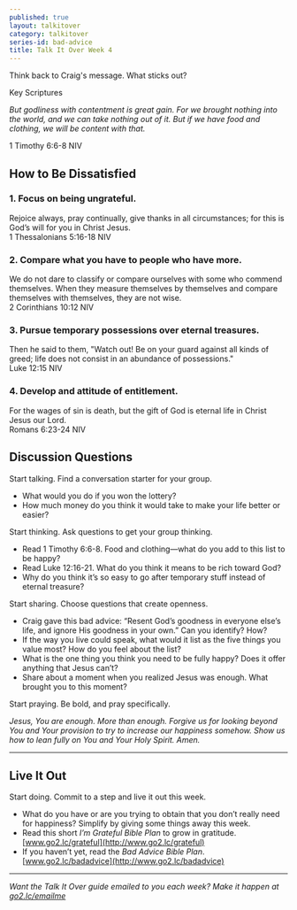 ```yaml
---
published: true
layout: talkitover
category: talkitover
series-id: bad-advice
title: Talk It Over Week 4
---
```


<p class="lead">Think back to Craig's message. What sticks out?</p> 

Key Scriptures

_But godliness with contentment is great gain. For we brought nothing into the world, and we can take nothing out of it. But if we have food and clothing, we will be content with that._ 

1 Timothy 6:6-8 NIV

## How to Be Dissatisfied

### 1. Focus on being ungrateful.
Rejoice always, pray continually, give thanks in all circumstances; for this is God’s will for you in Christ Jesus.  
1 Thessalonians 5:16-18 NIV

### 2. Compare what you have to people who have more.
We do not dare to classify or compare ourselves with some who commend themselves. When they measure themselves by themselves and compare themselves with themselves, they are not wise.  
2 Corinthians 10:12 NIV

### 3. Pursue temporary possessions over eternal treasures.
Then he said to them, "Watch out! Be on your guard against all kinds of greed; life does not consist in an abundance of possessions."  
Luke 12:15 NIV

### 4. Develop and attitude of entitlement.
For the wages of sin is death, but the gift of God is eternal life in Christ Jesus our Lord.  
Romans 6:23-24 NIV

## Discussion Questions
<p class="lead">Start talking. Find a conversation starter for your group.</p> 

*	What would you do if you won the lottery?
*	How much money do you think it would take to make your life better or easier?

<p class="lead">Start thinking. Ask questions to get your group thinking.</p> 

*	Read 1 Timothy 6:6-8. Food and clothing—what do you add to this list to be happy? 
*	Read Luke 12:16-21. What do you think it means to be rich toward God?
* Why do you think it’s so easy to go after temporary stuff instead of eternal treasure?
 
<p class="lead">Start sharing. Choose questions that create openness.</p> 

*	Craig gave this bad advice: “Resent God’s goodness in everyone else’s life, and ignore His goodness in your own.” Can you identify? How?
*	If the way you live could speak, what would it list as the five things you value most? How do you feel about the list?
*	What is the one thing you think you need to be fully happy? Does it offer anything that Jesus can’t?
* Share about a moment when you realized Jesus was enough. What brought you to this moment?

<p class="lead">Start praying. Be bold, and pray specifically.</p> 

_Jesus, You are enough. More than enough. Forgive us for looking beyond You and Your provision to try to increase our happiness somehow. Show us how to lean fully on You and Your Holy Spirit. Amen._

* * *

## Live It Out
<p class="lead">Start doing. Commit to a step and live it out this week.</p>

*	What do you have or are you trying to obtain that you don’t really need for happiness? Simplify by giving some things away this week.
* Read this short _I’m Grateful Bible Plan_ to grow in gratitude. [www.go2.lc/grateful](http://www.go2.lc/grateful)
* If you haven’t yet, read the _Bad Advice Bible Plan_. [www.go2.lc/badadvice](http://www.go2.lc/badadvice)

* * *

_Want the Talk It Over guide emailed to you each week? Make it happen at [go2.lc/emailme](http://info.life.church/talkitover)_
